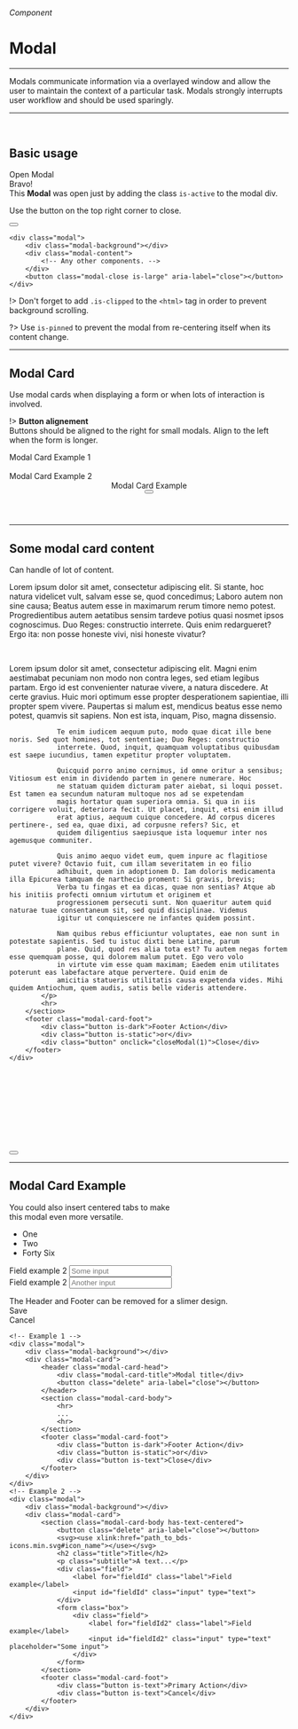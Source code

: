 <h6 class="is-uppercase has-text-grey">Component</h6><h1 class="title is-1 is-family-secondary">Modal</h1>
<hr class="is-visible is-size-3">
<p class="subtitle is-5 is-family-secondary">
    <span class="has-text-weight-semibold">Modals</span> communicate information via a overlayed window and allow the user to maintain the context of a particular task. Modals strongly interrupts user workflow and should be used sparingly.</span>
</p>
<hr class="is-visible is-size-3"><br>

<h2 class="title is-3 is-family-sans-serif">Basic usage</h2>

<div class="box has-background-white-bis is-large has-text-centered is-marginless">
    <div onclick="openModal('')" class="button is-beefy is-light">Open Modal</div>
</div>
<div id="js-modal" class="modal">
    <div class="modal-background" onclick="closeModal('')"></div>
    <div class="modal-content">
        <div class="box is-white is-large has-text-centered">
            <div class="title is-spaced is-2">Bravo!</div>
            <div class="subtitle is-6">This <strong>Modal</strong> was open just by adding the class <code>is-active</code> to the modal div.</div>
            <p class="has-text-grey has-text-weight-semibold">Use the button on the top right corner to close.</p>
        </div>
    </div>
    <button onclick="closeModal('')" class="modal-close is-large" aria-label="close"></button>
</div>

    <div class="modal">
        <div class="modal-background"></div>
        <div class="modal-content">
            <!-- Any other components. -->
        </div>
        <button class="modal-close is-large" aria-label="close"></button>
    </div>
!> Don't forget to add `.is-clipped` to the `<html>` tag in order to prevent background scrolling.

?> Use `is-pinned` to prevent the modal from re-centering itself when its content change.

<hr class="is-size-1 is-visible">

<h2 class="title is-3 is-family-sans-serif">Modal Card</h2>

Use modal cards when displaying a form or when lots of interaction is involved.

!> <strong>Button alignement</strong><br>Buttons should be aligned to the right for small modals. Align to the left when the form is longer.

<div class="box has-background-white-bis is-large has-text-centered is-marginless">
    <div onclick="openModal(1)" class="button is-beefy is-dark is-glowing">Modal Card Example 1</div>
    &nbsp; 
    <div onclick="openModal(2)" class="button is-beefy is-primary is-glowing">Modal Card Example 2</div>
</div>
<div id="js-modal1" class="modal">
    <div class="modal-background" onclick="closeModal(1)"></div>
    <div class="modal-card">
        <header class="modal-card-head">
            <div class="modal-card-title">
                Modal Card Example
            </div>
            <button onclick="closeModal(1)" class="delete" aria-label="close"></button>
        </header>
        <section class="modal-card-body has-background-white">
            <hr>
            <h2 class="title">Some modal card content</h2>
            <p class="subtitle is-italic is-size-5 has-text-grey">Can handle of lot of content.</p>
            <p>
                Lorem ipsum dolor sit amet, consectetur adipiscing elit. Si stante, hoc natura videlicet vult, salvam esse se, quod
                concedimus; Laboro autem non sine causa; Beatus autem esse in maximarum rerum timore nemo potest. Progredientibus autem
                aetatibus sensim tardeve potius quasi nosmet ipsos cognoscimus. Duo Reges: constructio interrete. Quis enim redargueret?
                Ergo ita: non posse honeste vivi, nisi honeste vivatur?
            </p>
            <br>
            <p>
                Lorem ipsum dolor sit amet, consectetur adipiscing elit. Magni enim aestimabat pecuniam non modo non contra leges, sed
                etiam legibus partam. Ergo id est convenienter naturae vivere, a natura discedere. At certe gravius. Huic mori optimum
                esse propter desperationem sapientiae, illi propter spem vivere. Paupertas si malum est, mendicus beatus esse nemo
                potest, quamvis sit sapiens. Non est ista, inquam, Piso, magna dissensio.
                
                Te enim iudicem aequum puto, modo quae dicat ille bene noris. Sed quot homines, tot sententiae; Duo Reges: constructio
                interrete. Quod, inquit, quamquam voluptatibus quibusdam est saepe iucundius, tamen expetitur propter voluptatem.
                
                Quicquid porro animo cernimus, id omne oritur a sensibus; Vitiosum est enim in dividendo partem in genere numerare. Hoc
                ne statuam quidem dicturam pater aiebat, si loqui posset. Est tamen ea secundum naturam multoque nos ad se expetendam
                magis hortatur quam superiora omnia. Si qua in iis corrigere voluit, deteriora fecit. Ut placet, inquit, etsi enim illud
                erat aptius, aequum cuique concedere. Ad corpus diceres pertinere-, sed ea, quae dixi, ad corpusne refers? Sic, et
                quidem diligentius saepiusque ista loquemur inter nos agemusque communiter.
                
                Quis animo aequo videt eum, quem inpure ac flagitiose putet vivere? Octavio fuit, cum illam severitatem in eo filio
                adhibuit, quem in adoptionem D. Iam doloris medicamenta illa Epicurea tamquam de narthecio proment: Si gravis, brevis;
                Verba tu fingas et ea dicas, quae non sentias? Atque ab his initiis profecti omnium virtutum et originem et
                progressionem persecuti sunt. Non quaeritur autem quid naturae tuae consentaneum sit, sed quid disciplinae. Videmus
                igitur ut conquiescere ne infantes quidem possint.
                
                Nam quibus rebus efficiuntur voluptates, eae non sunt in potestate sapientis. Sed tu istuc dixti bene Latine, parum
                plane. Quid, quod res alia tota est? Tu autem negas fortem esse quemquam posse, qui dolorem malum putet. Ego vero volo
                in virtute vim esse quam maximam; Eaedem enim utilitates poterunt eas labefactare atque pervertere. Quid enim de
                amicitia statueris utilitatis causa expetenda vides. Mihi quidem Antiochum, quem audis, satis belle videris attendere.
            </p>
            <hr>
        </section>
        <footer class="modal-card-foot">
            <div class="button is-dark">Footer Action</div>
            <div class="button is-static">or</div>
            <div class="button" onclick="closeModal(1)">Close</div>
        </footer>
    </div>
</div>
<div id="js-modal2" class="modal">
    <div class="modal-background" onclick="closeModal(2)"></div>
    <div class="modal-card">
        <section class="modal-card-body has-text-centered">
            <button onclick="closeModal(2)" class="delete" aria-label="close"></button>
            <svg class="image is-48x48 has-fill-primary"><use xlink:href="media/bds-icons.min.svg#chart"></use></svg>
            <hr class="is-size-8">
            <h2 class="title">Modal Card Example</h2>
            <p class="subtitle is-6 has-text-grey">You could also insert centered tabs to make<br>this modal even more versatile.</p>
            <div class="tabs is-centered is-small">
                <ul>
                    <li class="is-active"><a>One</a></li>
                    <li><a>Two</a></li>
                    <li><a>Forty Six</a></li>
                </ul>
            </div>
            <form class="box has-background-white-bis">
                <div class="field">
                    <label for="fieldId" class="label">Field example 2</label>
                    <input id="fieldId" class="input" type="text" placeholder="Some input">
                </div>
                <div class="field">
                    <label for="fieldId" class="label">Field example 2</label>
                    <input id="fieldId" class="input" type="text" placeholder="Another input">
                </div>
            </form>
            <div class="message is-info is-size-7">
                The Header and Footer can be removed for a slimer design.
            </div>
        </section>
        <footer class="modal-card-foot">
            <div class="button is-text">Save</div>
            <div class="button is-text has-text-grey">Cancel</div>
        </footer>
    </div>
</div>

    <!-- Example 1 -->
    <div class="modal">
        <div class="modal-background"></div>
        <div class="modal-card">
            <header class="modal-card-head">
                <div class="modal-card-title">Modal title</div>
                <button class="delete" aria-label="close"></button>
            </header>
            <section class="modal-card-body">
                <hr>
                ...
                <hr>
            </section>
            <footer class="modal-card-foot">
                <div class="button is-dark">Footer Action</div>
                <div class="button is-static">or</div>
                <div class="button is-text">Close</div>
            </footer>
        </div>
    </div>
    <!-- Example 2 -->
    <div class="modal">
        <div class="modal-background"></div>
        <div class="modal-card">
            <section class="modal-card-body has-text-centered">
                <button class="delete" aria-label="close"></button>
                <svg><use xlink:href="path_to_bds-icons.min.svg#icon_name"></use></svg>
                <h2 class="title">Title</h2>
                <p class="subtitle">A text...</p>
                <div class="field">
                    <label for="fieldId" class="label">Field example</label>
                    <input id="fieldId" class="input" type="text">
                </div>
                <form class="box">
                    <div class="field">
                        <label for="fieldId2" class="label">Field example</label>
                        <input id="fieldId2" class="input" type="text" placeholder="Some input">
                    </div>
                </form>
            </section>
            <footer class="modal-card-foot">
                <div class="button is-text">Primary Action</div>
                <div class="button is-text">Cancel</div>
            </footer>
        </div>
    </div>
<br>
